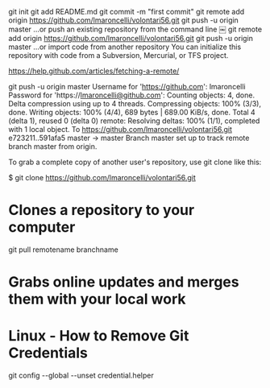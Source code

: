 

git init
git add README.md
git commit -m "first commit"
git remote add origin https://github.com/lmaroncelli/volontari56.git
git push -u origin master
…or push an existing repository from the command line
￼
git remote add origin https://github.com/lmaroncelli/volontari56.git
git push -u origin master
…or import code from another repository
You can initialize this repository with code from a Subversion, Mercurial, or TFS project.


https://help.github.com/articles/fetching-a-remote/



git push -u origin master
Username for 'https://github.com': lmaroncelli
Password for 'https://lmaroncelli@github.com': 
Counting objects: 4, done.
Delta compression using up to 4 threads.
Compressing objects: 100% (3/3), done.
Writing objects: 100% (4/4), 689 bytes | 689.00 KiB/s, done.
Total 4 (delta 1), reused 0 (delta 0)
remote: Resolving deltas: 100% (1/1), completed with 1 local object.
To https://github.com/lmaroncelli/volontari56.git
   e723211..591afa5  master -> master
Branch master set up to track remote branch master from origin.




To grab a complete copy of another user's repository, use git clone like this:

$ git clone https://github.com/lmaroncelli/volontari56.git
# Clones a repository to your computer

git pull remotename branchname
# Grabs online updates and merges them with your local work



# Linux - How to Remove Git Credentials
git config --global --unset credential.helper